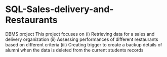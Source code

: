# SQL-Sales-delivery-and-Restaurants
DBMS project
This project focuses on
(i) Retrieving data for a sales and delivery organization
(ii) Assessing performances of different restaurants based on different criteria
(iii) Creating trigger to create a backup details of alumni when the data is deleted from the current students records
